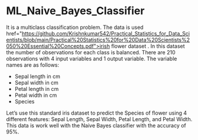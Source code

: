 # ML_Naive_Bayes_Classifier

It is a multiclass classification problem. The data is used href="https://github.com/Krishnkumar542/Practical_Statistics_for_Data_Scientists/blob/main/Practical%20Statistics%20for%20Data%20Scientists%2050%20Essential%20Concepts.pdf">irish flower dataset</a> . In this dataset the number of observations for each class is balanced. There are 210 observations with 4 input variables and 1 output variable. The variable names are as follows:

- Sepal length in cm
- Sepal width in cm
- Petal length in cm
- Petal width in cm
- Species

Let’s use this standard iris dataset to predict the Species of flower using 4 different features: Sepal Length, Sepal Width, Petal Length, and Petal Width. This data is work well with the Naive Bayes classifier with the accuracy of 95%.
